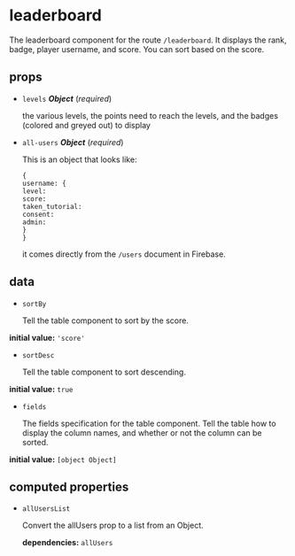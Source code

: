 # leaderboard 

The leaderboard component for the route `/leaderboard`. It displays the
rank, badge, player username, and score. You can sort based on the score. 

## props 

- `levels` ***Object*** (*required*) 

  the various levels, the points need to reach the levels,
  and the badges (colored and greyed out) to display 

- `all-users` ***Object*** (*required*) 

  This is an object that looks like:
  ```
  {
  username: {
  level:
  score:
  taken_tutorial:
  consent:
  admin:
  }
  }
  ```
  it comes directly from the `/users` document in Firebase. 

## data 

- `sortBy` 

  Tell the table component to sort by the score. 

**initial value:** `'score'` 

- `sortDesc` 

  Tell the table component to sort descending. 

**initial value:** `true` 

- `fields` 

  The fields specification for the table component. Tell the table
  how to display the column names, and whether or not the column can be
  sorted. 

**initial value:** `[object Object]` 

## computed properties 

- `allUsersList` 

  Convert the allUsers prop to a list from an Object. 

   **dependencies:** `allUsers` 


